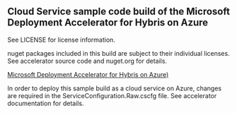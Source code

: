 Cloud Service sample code build of the Microsoft Deployment Accelerator for Hybris on Azure
----

See LICENSE for license information. 

nuget packages included in this build are subject to their individual licenses. See accelerator source code and nuget.org for details.

[Microsoft Deployment Accelerator for Hybris on Azure)](https://msdeployacchybrisonazure.blob.core.windows.net/microsoft-deployment-accelerator-for-hybris-on-azure/Microsoft%20Deployment%20Accelerator%20for%20hybris%20on%20Azure.zip)

In order to deploy this sample build as a cloud service on Azure, changes are required in the ServiceConfiguration.Raw.cscfg file. See accelerator documentation for details.


